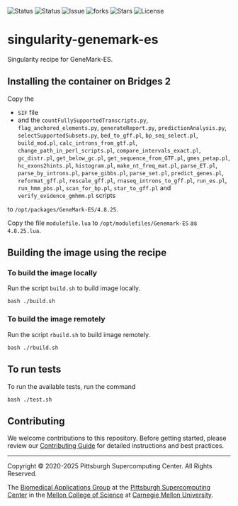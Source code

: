 ![Status](https://github.com/pscedu/singularity-genemark-es/actions/workflows/main.yml/badge.svg)
![Status](https://github.com/pscedu/singularity-genemark-es/actions/workflows/pretty.yml/badge.svg)
![Issue](https://img.shields.io/github/issues/pscedu/singularity-genemark-es)
![forks](https://img.shields.io/github/forks/pscedu/singularity-genemark-es)
![Stars](https://img.shields.io/github/stars/pscedu/singularity-genemark-es)
![License](https://img.shields.io/github/license/pscedu/singularity-genemark-es)

# singularity-genemark-es
Singularity recipe for GeneMark-ES.

## Installing the container on Bridges 2
Copy the

* `SIF` file
* and the `countFullySupportedTranscripts.py`, `flag_anchored_elements.py`, `generateReport.py`, `predictionAnalysis.py`, `selectSupportedSubsets.py`, `bed_to_gff.pl`, `bp_seq_select.pl`, `build_mod.pl`, `calc_introns_from_gtf.pl`, `change_path_in_perl_scripts.pl`, `compare_intervals_exact.pl`, `gc_distr.pl`, `get_below_gc.pl`, `get_sequence_from_GTF.pl`, `gmes_petap.pl`, `hc_exons2hints.pl`, `histogram.pl`, `make_nt_freq_mat.pl`, `parse_ET.pl`, `parse_by_introns.pl`, `parse_gibbs.pl`, `parse_set.pl`, `predict_genes.pl`, `reformat_gff.pl`, `rescale_gff.pl`, `rnaseq_introns_to_gff.pl`, `run_es.pl`, `run_hmm_pbs.pl`, `scan_for_bp.pl`, `star_to_gff.pl` and `verify_evidence_gmhmm.pl` scripts

to `/opt/packages/GeneMark-ES/4.8.25`.

Copy the file `modulefile.lua` to `/opt/modulefiles/Genemark-ES` as `4.8.25.lua`.

## Building the image using the recipe
### To build the image locally
Run the script `build.sh` to build image locally.

```
bash ./build.sh
```

### To build the image remotely
Run the script `rbuild.sh` to build image remotely.

```
bash ./rbuild.sh
```

## To run tests
To run the available tests, run the command

```
bash ./test.sh
```
## Contributing
We welcome contributions to this repository. Before getting started, please review our [Contributing Guide](https://raw.githubusercontent.com/pscedu/singularity-report/refs/heads/main/CONTRIBUTING.md) for detailed instructions and best practices.

---
Copyright © 2020-2025 Pittsburgh Supercomputing Center. All Rights Reserved.

The [Biomedical Applications Group](https://www.psc.edu/biomedical-applications/) at the [Pittsburgh Supercomputing Center](http://www.psc.edu) in the [Mellon College of Science](https://www.cmu.edu/genemark-ess/) at [Carnegie Mellon University](http://www.cmu.edu).
